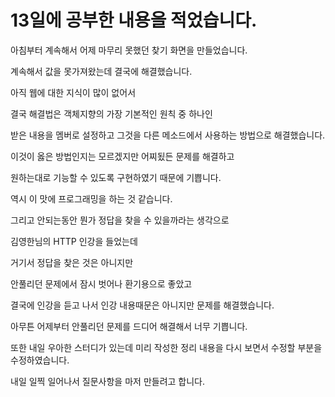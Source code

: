 # 13일에 공부한 내용을 적었습니다.
아침부터 계속해서 어제 마무리 못했던 찾기 화면을 만들었습니다.  

계속해서 값을 못가져왔는데 결국에 해결했습니다.  

아직 웹에 대한 지식이 많이 없어서  

결국 해결법은 객체지향의 가장 기본적인 원칙 중 하나인  

받은 내용을 멤버로 설정하고 그것을 다른 메소드에서 사용하는 방법으로 해결했습니다.  

이것이 옳은 방법인지는 모르겠지만 어찌됬든 문제를 해결하고  

원하는대로 기능할 수 있도록 구현하였기 때문에 기쁩니다.  

역시 이 맛에 프로그래밍을 하는 것 같습니다.  

그리고 안되는동안 뭔가 정답을 찾을 수 있을까라는 생각으로  

김영한님의 HTTP 인강을 들었는데  

거기서 정답을 찾은 것은 아니지만  

안풀리던 문제에서 잠시 벗어나 환기용으로 좋았고  

결국에 인강을 듣고 나서 인강 내용때문은 아니지만 문제를 해결했습니다.  

아무튼 어제부터 안풀리던 문제를 드디어 해결해서 너무 기쁩니다.  

또한 내일 우아한 스터디가 있는데 미리 작성한 정리 내용을 다시 보면서 수정할 부분을 수정하였습니다.  

내일 일찍 일어나서 질문사항을 마저 만들려고 합니다.  
